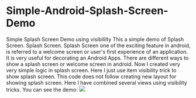 # Simple-Android-Splash-Screen-Demo
Simple Splash Screen Demo using visibililty
This a simple demo of Splash Screen. Splash Screen. Splash Screen one of the exciting feature in android, is referred to a welcome screen or user's first experience of an application. It is very useful for decorating an Android Apps. There are different ways to show a splash screen or welcome screen in android. Now I created very very simple logic in splash screen. Here I just use item visibility trick to show splash screen. This code does not follow creating new layout for showing splash screen. Here I have combined several views using visibility tricks. You can see the demo:
![](images/src1.png)
